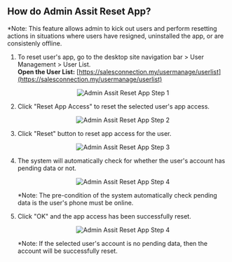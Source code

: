 ## How do Admin Assit Reset App?

*Note: This feature allows admin to kick out users and perform resetting actions in situations where users have resigned, uninstalled the app, or are consistenly offline.

1. To reset user's app, go to the desktop site navigation bar > User Management > User List.<br>
   **Open the User List:** [https://salesconnection.my/usermanage/userlist](https://salesconnection.my/usermanage/userlist)<br>
   <p align="center">
      <img src="img/Admin_Assit_Reset_App_Step_1.png" alt="Admin Assit Reset App Step 1">
   </p>

2. Click "Reset App Access" to reset the selected user's app access.

   <p align="center">
      <img src="img/Admin_Assit_Reset_App_Step_2.png" alt="Admin Assit Reset App Step 2">
   </p>

3. Click "Reset" button to reset app access for the user.

   <p align="center">
      <img src="img/Admin_Assit_Reset_App_Step_3.png" alt="Admin Assit Reset App Step 3">
   </p>

4. The system will automatically check for whether the user's account has pending data or not.

   <p align="center">
      <img src="img/Admin_Assit_Reset_App_Step_4.png" alt="Admin Assit Reset App Step 4">
   </p>

   *Note: The pre-condition of the system automatically check pending data is the user's phone must be online.
   
5. Click "OK" and the app access has been successfully reset.

   <p align="center">
      <img src="img/Admin_Assit_Reset_App_Step_4.png" alt="Admin Assit Reset App Step 4">
   </p>

   *Note: If the selected user's account is no pending data, then the account will be successfully reset.
